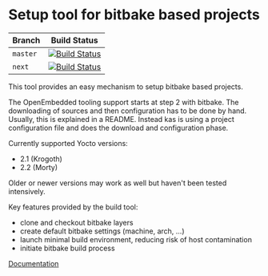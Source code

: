 Setup tool for bitbake based projects
=====================================

|Branch  |Build Status|
|--------|------------|
|`master`|[![Build Status](https://travis-ci.org/siemens/kas.svg?branch=master)](https://travis-ci.org/siemens/kas)|
|`next`  |[![Build Status](https://travis-ci.org/siemens/kas.svg?branch=next)](https://travis-ci.org/siemens/kas)|


This tool provides an easy mechanism to setup bitbake based
projects.

The OpenEmbedded tooling support starts at step 2 with bitbake. The
downloading of sources and then configuration has to be done by
hand. Usually, this is explained in a README. Instead kas is using a
project configuration file and does the download and configuration
phase.

Currently supported Yocto versions:
- 2.1 (Krogoth)
- 2.2 (Morty)

Older or newer versions may work as well but haven't been tested intensively.

Key features provided by the build tool:
- clone and checkout bitbake layers
- create default bitbake settings (machine, arch, ...)
- launch minimal build environment, reducing risk of host contamination
- initiate bitbake build process


[Documentation](https://kas.readthedocs.io)
